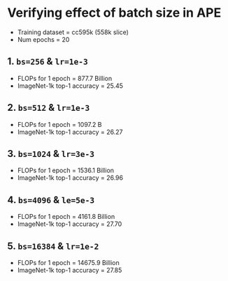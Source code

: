 # Verifying effect of batch size in APE

- Training dataset = cc595k (558k slice)
- Num epochs = 20

## 1. `bs=256` & `lr=1e-3`

- FLOPs for 1 epoch = 877.7 Billion
- ImageNet-1k top-1 accuracy = 25.45

## 2. `bs=512` & `lr=1e-3` 

- FLOPs for 1 epoch = 1097.2 B
- ImageNet-1k top-1 accuracy = 26.27

## 3. `bs=1024` & `lr=3e-3`

- FLOPs for 1 epoch = 1536.1 Billion
- ImageNet-1k top-1 accuracy = 26.96

## 4. `bs=4096` & `le=5e-3`

- FLOPs for 1 epoch = 4161.8 Billion
- ImageNet-1k top-1 accuracy = 27.70

## 5. `bs=16384` & `lr=1e-2`

- FLOPs for 1 epoch = 14675.9 Billion
- ImageNet-1k top-1 accuracy = 27.85
